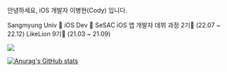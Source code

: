 안녕하세요, iOS 개발자 이병현(Cody) 입니다.

Sangmyung Univ 🦌
iOS Dev 📱
SeSAC iOS 앱 개발자 데뷔 과정 2기🌱 (22.07 ~ 22.12)
LikeLion 9기🦁 (21.03 ~ 21.09)

<img src="https://img.shields.io/badge/Swift-F05138?style=flat-square&logo=swift&logoColor=white"/>


[![Anurag's GitHub stats](https://github-readme-stats.vercel.app/api?username=qudgus1984)](https://github.com/qudgus1984/github-readme-stats)
